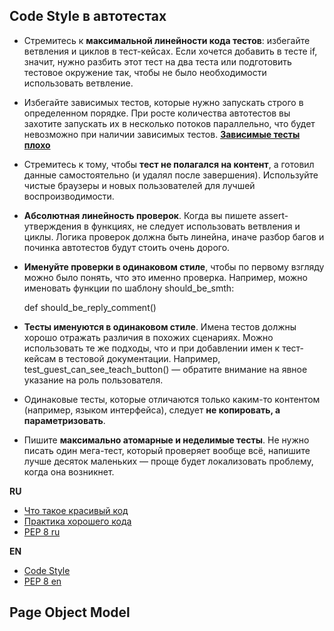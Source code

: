 ## Code Style в автотестах

+ Стремитесь к **максимальной линейности кода тестов**: избегайте ветвления и циклов в тест-кейсах. Если хочется добавить в тесте if, значит, нужно разбить этот тест на два теста или подготовить тестовое окружение так, чтобы не было необходимости использовать ветвление.
+ Избегайте зависимых тестов, которые нужно запускать строго в определенном порядке. При росте количества автотестов вы захотите запускать их в несколько потоков параллельно, что будет невозможно при наличии зависимых тестов. **[Зависимые тесты плохо](http://barancev.github.io/test-deps-are-evil/)**
+ Стремитесь к тому, чтобы **тест не полагался на контент**, а готовил данные самостоятельно (и удалял после завершения). Используйте чистые браузеры и новых пользователей для лучшей воспроизводимости.
+ **Абсолютная линейность проверок**. Когда вы пишете assert-утверждения в функциях, не следует использовать ветвления и циклы. Логика проверок должна быть линейна, иначе разбор багов и починка автотестов будут стоить очень дорого.
+ **Именуйте проверки в одинаковом стиле**, чтобы по первому взгляду можно было понять, что это именно проверка. Например, можно именовать функции по шаблону should_be_smth:


    def should_be_reply_comment()

+ **Тесты именуются в одинаковом стиле**. Имена тестов должны хорошо отражать различия в похожих сценариях. Можно использовать те же подходы, что и при добавлении имен к тест-кейсам в тестовой документации. Например, test_guest_can_see_teach_button() — обратите внимание на явное указание на роль пользователя.
+ Одинаковые тесты, которые отличаются только каким-то контентом (например, языком интерфейса), следует **не копировать, а параметризовать**.
+ Пишите **максимально атомарные и неделимые тесты**. Не нужно писать один мега-тест, который проверяет вообще всё, напишите лучше десяток маленьких — проще будет локализовать проблему, когда она возникнет.

**RU**
+ [Что такое красивый код](https://habr.com/ru/post/266969/)
+ [Практика хорошего кода](https://habr.com/ru/post/206868/)
+ [PEP 8 ru](https://pythonworld.ru/osnovy/pep-8-rukovodstvo-po-napisaniyu-koda-na-python.html)

**EN**
+ [Code Style](https://docs.python-guide.org/writing/style/)
+ [PEP 8 en](https://peps.python.org/pep-0008/)


## Page Object Model


